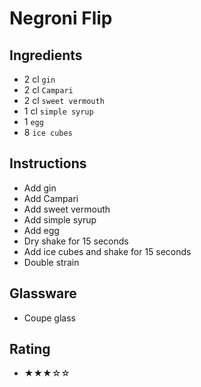 # Negroni Flip

## Ingredients
- 2 cl `gin`
- 2 cl `Campari`
- 2 cl `sweet vermouth`
- 1 cl `simple syrup`
- 1 `egg`
- 8 `ice cubes`

## Instructions
- Add gin
- Add Campari
- Add sweet vermouth
- Add simple syrup
- Add egg
- Dry shake for 15 seconds
- Add ice cubes and shake for 15 seconds
- Double strain

## Glassware
- Coupe glass

## Rating
- ★★★☆☆